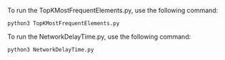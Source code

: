 To run the TopKMostFrequentElements.py, use the following command:
```
python3 TopKMostFrequentElements.py
```
To run the NetworkDelayTime.py, use the following command:
```
python3 NetworkDelayTime.py
```